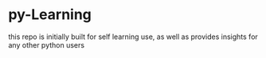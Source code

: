 # py-Learning
this repo is initially built for self learning use, as well as provides insights for any other python users
